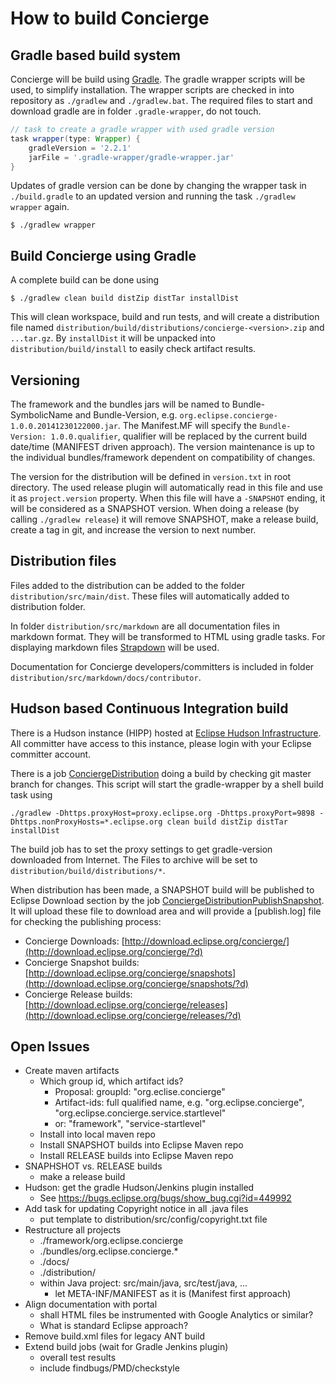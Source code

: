# How to build Concierge

## Gradle based build system

Concierge will be build using [Gradle](http://gradle.org/). The gradle wrapper scripts will be used, to simplify installation. The wrapper scripts are checked in into repository as `./gradlew` and `./gradlew.bat`. The required files to start and download gradle are in folder `.gradle-wrapper`, do not touch. 

```gradle
// task to create a gradle wrapper with used gradle version
task wrapper(type: Wrapper) {
    gradleVersion = '2.2.1'
    jarFile = '.gradle-wrapper/gradle-wrapper.jar'
}
```

Updates of gradle version can be done by changing the wrapper task in `./build.gradle` to an updated version and running the task `./gradlew wrapper` again.

```
$ ./gradlew wrapper
```

## Build Concierge using Gradle

A complete build can be done using

```
$ ./gradlew clean build distZip distTar installDist
```

This will clean workspace, build and run tests, and will create a distribution file named `distribution/build/distributions/concierge-<version>.zip` and `...tar.gz`. By `installDist` it will be unpacked into `distribution/build/install` to easily check artifact results.

## Versioning

The framework and the bundles jars will be named to Bundle-SymbolicName and Bundle-Version, e.g. `org.eclipse.concierge-1.0.0.20141230122000.jar`. The Manifest.MF will specify the `Bundle-Version: 1.0.0.qualifier`, qualifier will be replaced by the current build date/time (MANIFEST driven approach). The version maintenance is up to the individual bundles/framework dependent on compatibility of changes.

The version for the distribution will be defined in `version.txt` in root directory. The used release plugin will automatically read in this file and use it as `project.version` property. When this file will have a `-SNAPSHOT` ending, it will be considered as a SNAPSHOT version. When doing a release (by calling `./gradlew release`) it will remove SNAPSHOT, make a release build, create a tag in git, and increase the version to next number.

## Distribution files

Files added to the distribution can be added to the folder `distribution/src/main/dist`. These files will automatically added to distribution folder.

In folder `distribution/src/markdown` are all documentation files in markdown format. They will be transformed to HTML using gradle tasks. For displaying markdown files [Strapdown](http://strapdownjs.com/) will be used.

Documentation for Concierge developers/committers is included in folder `distribution/src/markdown/docs/contributor`.

## Hudson based Continuous Integration build

There is a Hudson instance (HIPP) hosted at [Eclipse Hudson Infrastructure](http://hudson.eclipse.org/concierge/). All committer have access to this instance, please login with your Eclipse committer account.

There is a job [ConciergeDistribution](https://hudson.eclipse.org/concierge/job/ConciergeDistribution/) doing a build by checking git master branch for changes. This script will start the gradle-wrapper by a shell build task using

```
./gradlew -Dhttps.proxyHost=proxy.eclipse.org -Dhttps.proxyPort=9898 -Dhttps.nonProxyHosts=*.eclipse.org clean build distZip distTar installDist
```

The build job has to set the proxy settings to get gradle-version downloaded from Internet.
The Files to archive will be set to `distribution/build/distributions/*`.

When distribution has been made, a SNAPSHOT build will be published to Eclipse Download section by the job [ConciergeDistributionPublishSnapshot](https://hudson.eclipse.org/concierge/job/ConciergeDistributionPublishSnapshot/). It will upload these file to download area and will provide a [publish.log] file for checking the publishing process:

* Concierge Downloads: [http://download.eclipse.org/concierge/](http://download.eclipse.org/concierge/?d)
* Concierge Snapshot builds: [http://download.eclipse.org/concierge/snapshots](http://download.eclipse.org/concierge/snapshots/?d)
* Concierge Release builds: [http://download.eclipse.org/concierge/releases](http://download.eclipse.org/concierge/releases/?d)


## Open Issues

* Create maven artifacts
  * Which group id, which artifact ids?
    * Proposal: groupId: "org.eclise.concierge"
    * Artifact-ids: full qualified name, e.g. "org.eclipse.concierge",
      "org.eclipse.concierge.service.startlevel"
    * or: "framework", "service-startlevel"
  * Install into local maven repo
  * Install SNAPSHOT builds into Eclipse Maven repo
  * Install RELEASE builds into Eclipse Maven repo
* SNAPHSHOT vs. RELEASE builds
  * make a release build
* Hudson: get the gradle Hudson/Jenkins plugin installed
  * See https://bugs.eclipse.org/bugs/show_bug.cgi?id=449992
* Add task for updating Copyright notice in all .java files
  * put template to distribution/src/config/copyright.txt file
* Restructure all projects
  * ./framework/org.eclipse.concierge
  * ./bundles/org.eclipse.concierge.*
  * ./docs/
  * ./distribution/
  * within Java project: src/main/java, src/test/java, ...
    * let META-INF/MANIFEST as it is (Manifest first approach)
* Align documentation with portal
  * shall HTML files be instrumented with Google Analytics or similar?
  * What is standard Eclipse approach?
* Remove build.xml files for legacy ANT build
* Extend build jobs (wait for Gradle Jenkins plugin)
  * overall test results
  * include findbugs/PMD/checkstyle
